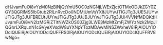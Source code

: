 dHJvamFuOi8vYzM0NzBiNjQtYmU5OC0zNGNjLWExZjctOTMxODJkZGY0ZGY3QGRlMS5lbGtub2RlLnRvcDo0NDMjUmVsYXlfJUYwJTlGJTg3JUE5JUYwJTlGJTg3JUFBREUtJUYwJTlGJTg3JUJBJUYwJTlGJTg3JUI4VVNfMDQKdHJvamFuOi8vN2IzMGRiZTItNWZkOS00Zjg3LWE3MzMtZmFjZWYzNzk2MzJiQGhrLXRqLnN1cGVyeXVsdW8uYXNpYTozMDAwMiNSZWxheV8lRjAlOUYlODclQUElRjAlOUYlODclQUFFRS0lRjAlOUYlODclQUElRjAlOUYlODclQUFFRV8wNgo=
